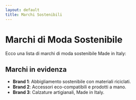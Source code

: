 ```yaml
---
layout: default
title: Marchi Sostenibili
---
```


# Marchi di Moda Sostenibile

Ecco una lista di marchi di moda sostenibile Made in Italy:

## Marchi in evidenza
- **Brand 1**: Abbigliamento sostenibile con materiali riciclati.
- **Brand 2**: Accessori eco-compatibili e prodotti a mano.
- **Brand 3**: Calzature artigianali, Made in Italy.
